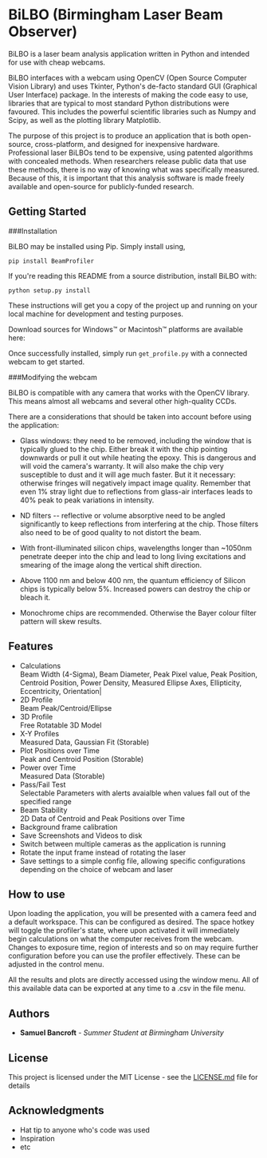 # BiLBO (Birmingham Laser Beam Observer)

BiLBO is a laser beam analysis application written in Python and intended for use with cheap webcams.

BiLBO interfaces with a webcam using OpenCV (Open Source Computer Vision Library) and uses Tkinter, Python's de-facto standard GUI (Graphical User Interface) package.
In the interests of making the code easy to use, libraries that are typical to most standard Python distributions were favoured. This includes the powerful scientific libraries such as Numpy and Scipy, as well as the plotting library Matplotlib.

The purpose of this project is to produce an application that is both open-source, cross-platform, and designed for inexpensive hardware.
Professional laser BiLBOs tend to be expensive, using patented algorithms with concealed methods.
When researchers release public data that use these methods, there is no way of knowing what was specifically measured.
Because of this, it is important that this analysis software is made freely available and open-source for publicly-funded research.

## Getting Started

###Installation

BiLBO may be installed using Pip. Simply install using, 

```
pip install BeamProfiler
```

If you're reading this README from a source distribution, install BiLBO
with:

```
python setup.py install
```
    
These instructions will get you a copy of the project up and running on your local machine for development and testing purposes.

Download sources for Windows™ or Macintosh™ platforms are available here:

Once successfully installed, simply run ```get_profile.py``` with a connected webcam to get started.

###Modifying the webcam

BiLBO is compatible with any camera that works with the OpenCV library. This means almost all webcams and several other high-quality CCDs.

There are a considerations that should be taken into account before using the application:

  * Glass windows: they need to be removed, including the window that is
    typically glued to the chip. Either break it with the chip pointing
    downwards or pull it out while heating the epoxy. This is dangerous
    and will void the camera's warranty. It will also make the chip
    very susceptible to dust and it will age much faster. But it it
    necessary: otherwise fringes will negatively impact image quality.
    Remember that even 1% stray light due to reflections from glass-air
    interfaces leads to 40% peak to peak variations in intensity.

  * ND filters -- reflective or volume absorptive need to be angled
    significantly to keep reflections from interfering at the chip.
    Those filters also need to be of good quality to not distort the
    beam.

  * With front-illuminated silicon chips, wavelengths longer than
    ~1050nm penetrate deeper into the chip and lead to long living
    excitations and smearing of the image along the vertical shift
    direction.

  * Above 1100 nm and below 400 nm, the quantum efficiency of Silicon
    chips is typically below 5%. Increased powers can destroy the chip
    or bleach it.

  * Monochrome chips are recommended. Otherwise the Bayer colour filter
    pattern will skew results.

## Features

* Calculations              
 Beam Width (4-Sigma), Beam Diameter, Peak Pixel value, Peak Position, Centroid Position, Power Density, Measured Ellipse Axes, Ellipticity, Eccentricity, Orientation|
* 2D Profile                
 Beam Peak/Centroid/Ellipse
* 3D Profile                
 Free Rotatable 3D Model
* X-Y Profiles              
 Measured Data, Gaussian Fit (Storable)
* Plot Positions over Time  
 Peak and Centroid Position (Storable)
* Power over Time           
 Measured Data (Storable)
* Pass/Fail Test            
 Selectable Parameters with alerts avaialble when values fall out of the specified range
* Beam Stability            
 2D Data of Centroid and Peak Positions over Time
* Background frame calibration
* Save Screenshots and Videos to disk
* Switch between multiple cameras as the application is running
* Rotate the input frame instead of rotating the laser
* Save settings to a simple config file, allowing specific configurations depending on the choice of webcam and laser

## How to use
Upon loading the application, you will be presented with a camera feed and a default workspace. This can be configured as desired.
The space hotkey will toggle the profiler's state, where upon activated it will immediately begin calculations on what the computer receives from the webcam.
Changes to exposure time, region of interests and so on may require further configuration before you can use the profiler effectively. These can be adjusted in the control menu. 

All the results and plots are directly accessed using the window menu. All of this available data can be exported at any time to a .csv in the file menu.

## Authors

* **Samuel Bancroft** - *Summer Student at Birmingham University*

## License

This project is licensed under the MIT License - see the [LICENSE.md](LICENSE.md) file for details

## Acknowledgments

* Hat tip to anyone who's code was used
* Inspiration
* etc
